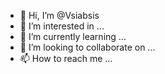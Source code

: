 - 👋 Hi, I’m @Vsiabsis
- 👀 I’m interested in ...
- 🌱 I’m currently learning ...
- 💞️ I’m looking to collaborate on ...
- 📫 How to reach me ...

<!---
Vsiabsis/Vsiabsis is a ✨ special ✨ repository because its `README.md` (this file) appears on your GitHub profile.
You can click the Preview link to take a look at your changes.
--->
